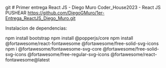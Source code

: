 git # Primer entrega React JS - Diego Muro
Coder_House2023 - React JS
PUSHEAR
https://github.com/DiegoGMuro/1er-Entrega_ReactJS_Diego_Muro.git

Instalacion de dependencias:

npm install bootstrap
npm install @popperjs/core
npm install @fortawesome/react-fontawesome @fortawesome/free-solid-svg-icons
npm i @fortawesome/fontawesome-svg-core @fortawesome/free-solid-svg-icons  @fortawesome/free-regular-svg-icons @fortawesome/react-fontawesome@latest




